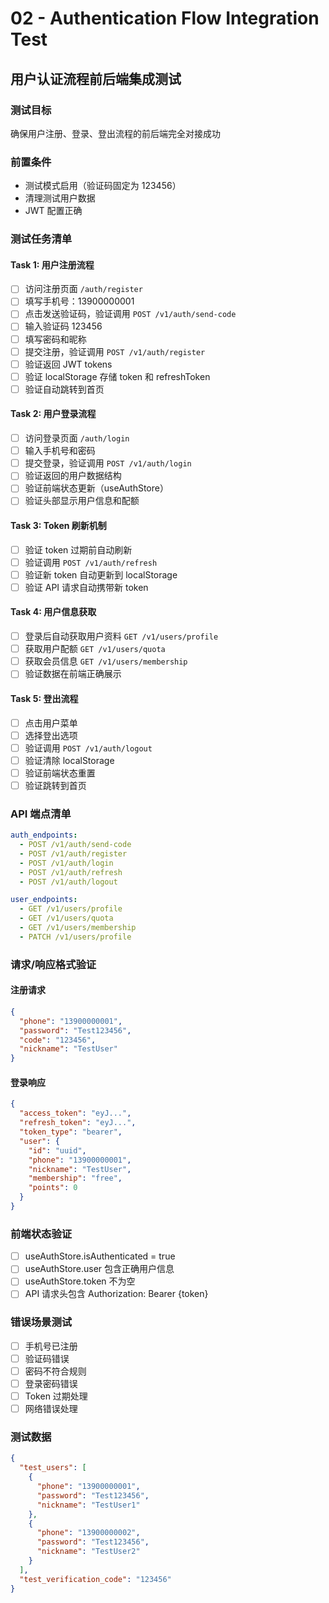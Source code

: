 # 02 - Authentication Flow Integration Test
## 用户认证流程前后端集成测试

### 测试目标
确保用户注册、登录、登出流程的前后端完全对接成功

### 前置条件
- 测试模式启用（验证码固定为 123456）
- 清理测试用户数据
- JWT 配置正确

### 测试任务清单

#### Task 1: 用户注册流程
- [ ] 访问注册页面 `/auth/register`
- [ ] 填写手机号：13900000001
- [ ] 点击发送验证码，验证调用 `POST /v1/auth/send-code`
- [ ] 输入验证码 123456
- [ ] 填写密码和昵称
- [ ] 提交注册，验证调用 `POST /v1/auth/register`
- [ ] 验证返回 JWT tokens
- [ ] 验证 localStorage 存储 token 和 refreshToken
- [ ] 验证自动跳转到首页

#### Task 2: 用户登录流程
- [ ] 访问登录页面 `/auth/login`
- [ ] 输入手机号和密码
- [ ] 提交登录，验证调用 `POST /v1/auth/login`
- [ ] 验证返回的用户数据结构
- [ ] 验证前端状态更新（useAuthStore）
- [ ] 验证头部显示用户信息和配额

#### Task 3: Token 刷新机制
- [ ] 验证 token 过期前自动刷新
- [ ] 验证调用 `POST /v1/auth/refresh`
- [ ] 验证新 token 自动更新到 localStorage
- [ ] 验证 API 请求自动携带新 token

#### Task 4: 用户信息获取
- [ ] 登录后自动获取用户资料 `GET /v1/users/profile`
- [ ] 获取用户配额 `GET /v1/users/quota`
- [ ] 获取会员信息 `GET /v1/users/membership`
- [ ] 验证数据在前端正确展示

#### Task 5: 登出流程
- [ ] 点击用户菜单
- [ ] 选择登出选项
- [ ] 验证调用 `POST /v1/auth/logout`
- [ ] 验证清除 localStorage
- [ ] 验证前端状态重置
- [ ] 验证跳转到首页

### API 端点清单
```yaml
auth_endpoints:
  - POST /v1/auth/send-code
  - POST /v1/auth/register
  - POST /v1/auth/login
  - POST /v1/auth/refresh
  - POST /v1/auth/logout

user_endpoints:
  - GET /v1/users/profile
  - GET /v1/users/quota
  - GET /v1/users/membership
  - PATCH /v1/users/profile
```

### 请求/响应格式验证

#### 注册请求
```json
{
  "phone": "13900000001",
  "password": "Test123456",
  "code": "123456",
  "nickname": "TestUser"
}
```

#### 登录响应
```json
{
  "access_token": "eyJ...",
  "refresh_token": "eyJ...",
  "token_type": "bearer",
  "user": {
    "id": "uuid",
    "phone": "13900000001",
    "nickname": "TestUser",
    "membership": "free",
    "points": 0
  }
}
```

### 前端状态验证
- [ ] useAuthStore.isAuthenticated = true
- [ ] useAuthStore.user 包含正确用户信息
- [ ] useAuthStore.token 不为空
- [ ] API 请求头包含 Authorization: Bearer {token}

### 错误场景测试
- [ ] 手机号已注册
- [ ] 验证码错误
- [ ] 密码不符合规则
- [ ] 登录密码错误
- [ ] Token 过期处理
- [ ] 网络错误处理

### 测试数据
```json
{
  "test_users": [
    {
      "phone": "13900000001",
      "password": "Test123456",
      "nickname": "TestUser1"
    },
    {
      "phone": "13900000002",
      "password": "Test123456",
      "nickname": "TestUser2"
    }
  ],
  "test_verification_code": "123456"
}
```